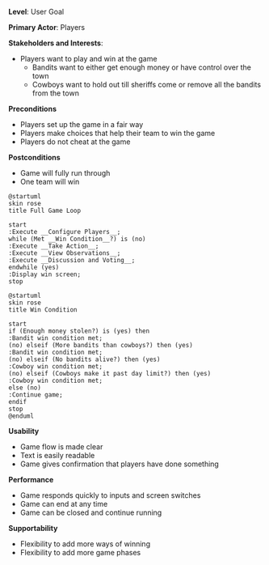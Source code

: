 **Level**: User Goal

**Primary Actor**: Players

**Stakeholders and Interests**:
- Players want to play and win at the game
  - Bandits want to either get enough money or have control over the town
  - Cowboys want to hold out till sheriffs come or remove all the bandits from the town

**Preconditions**
- Players set up the game in a fair way
- Players make choices that help their team to win the game
- Players do not cheat at the game

**Postconditions**
- Game will fully run through
- One team will win

``` plantuml
@startuml
skin rose
title Full Game Loop

start
:Execute __Configure Players__;
while (Met __Win Condition__?) is (no)
:Execute __Take Action__;
:Execute __View Observations__;
:Execute __Discussion and Voting__;
endwhile (yes)
:Display win screen;
stop
```
```plantuml
@startuml
skin rose
title Win Condition

start
if (Enough money stolen?) is (yes) then
:Bandit win condition met;
(no) elseif (More bandits than cowboys?) then (yes)
:Bandit win condition met;
(no) elseif (No bandits alive?) then (yes)
:Cowboy win condition met;
(no) elseif (Cowboys make it past day limit?) then (yes)
:Cowboy win condition met;
else (no)
:Continue game;
endif
stop
@enduml
```

**Usability**
- Game flow is made clear
- Text is easily readable
- Game gives confirmation that players have done something

**Performance**
- Game responds quickly to inputs and screen switches
- Game can end at any time
- Game can be closed and continue running

**Supportability**
- Flexibility to add more ways of winning
- Flexibility to add more game phases